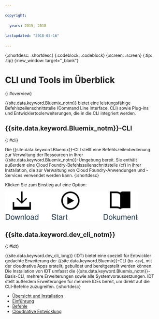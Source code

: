 ```yaml
---

copyright:

  years: 2015, 2018

lastupdated: "2018-03-16"

---
```


{:shortdesc: .shortdesc}
{:codeblock: .codeblock}
{:screen: .screen}
{:tip: .tip}
{:new_window: target="_blank"}

# CLI und Tools im Überblick
{: #overview}

{{site.data.keyword.Bluemix_notm}} bietet eine leistungsfähige Befehlszeilenschnittstelle (Command Line Interface, CLI) sowie Plug-ins und Entwicklertoolerweiterungen, die in die CLI integriert werden. 

## {{site.data.keyword.Bluemix_notm}}-CLI
{: #cli}

Die {{site.data.keyword.Bluemix}}-CLI stellt eine Befehlszeilenbedienung zur Verwaltung der Ressourcen in Ihrer {{site.data.keyword.Bluemix_notm}}-Umgebung bereit. Sie enthält außerdem eine Cloud Foundry-Befehlszeilenschnittstelle (cf) in ihrer Installation, die zur Verwaltung von Cloud Foundry-Anwendungen und -Services verwendet werden kann.
{:shortdesc}

Klicken Sie zum Einstieg auf eine Option:

<img usemap="#home_map" border="0" class="image" id="image_ztx_crb_f1b" src="images/cli-image.svg" width="440" alt="Klicken Sie für den Schnelleinstieg mit der {{site.data.keyword.Bluemix_notm}}-CLI auf eine Option." style="width:440px;" />
<map name="home_map" id="home_map">
<area href="/docs/cli/reference/bluemix_cli/all_versions.html" alt=" {{site.data.keyword.Bluemix_notm}}-CLI herunterladen (neue Seite wird geöffnet)" title="Herunterladen" shape="rect" coords="-7, -8, 108, 211" />
<area href="/docs/cli/reference/bluemix_cli/get_started.html" alt="Einführung (neue Seite wird geöffnet)" title="Einführung" shape="rect" coords="155, -1, 289, 210" />
<area href="/docs/cli/reference/bluemix_cli/bx_cli.html" alt="Dokumentation anzeigen (neue Seite wird geöffnet)" title="Dokumentation anzeigen" shape="rect" coords="326, -10, 448, 218" />
</map>

## {{site.data.keyword.dev_cli_notm}}
{: #idt}

{{site.data.keyword.dev_cli_long}} (IDT) bietet eine speziell für Entwickler gedachte Erweiterung der {{site.data.keyword.Bluemix}}-CLI (`bx dev`), mit der cloudnative Apps erstellt, gebuildet und bereitgestellt werden können. Die Installation von IDT umfasst die {{site.data.keyword.Bluemix_notm}}-Basis-CLI, mehrere Erweiterungen sowie alle Systemvoraussetzungen. IDT stellt außerdem Erweiterungen für mehrere IDEs bereit, um direkt auf die CLI-Befehle zuzugreifen.
{:shortdesc}

- [Übersicht und Installation](/docs/cli/idt/index.html)
- [Einführung](/docs/cli/idt/index.html)
- [Befehle](/docs/cli/idt/commands.html)
- [Cloudnative Entwicklung](/docs/cli/index.html)
